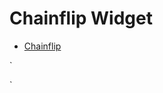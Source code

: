# Chainflip Widget
- [Chainflip](https://chainflip.io/) 

`
<script type="module" crossorigin src="https://chainflip-widget-psi.vercel.app/assets/main.js"></script>
<link rel="modulepreload" crossorigin href="https://chainflip-widget-psi.vercel.app/assets/en_US-UZE3UTP2-D_wEiEyr.js">
`